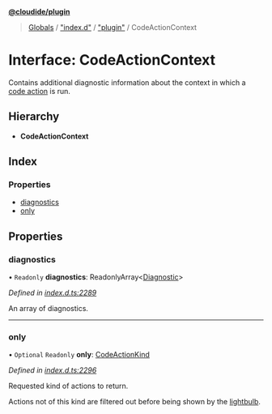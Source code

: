 **[@cloudide/plugin](../README.md)**

> [Globals](../README.md) / ["index.d"](../modules/_index_d_.md) / ["plugin"](../modules/_index_d_._plugin_.md) / CodeActionContext

# Interface: CodeActionContext

Contains additional diagnostic information about the context in which
a [code action](#CodeActionProvider.provideCodeActions) is run.

## Hierarchy

* **CodeActionContext**

## Index

### Properties

* [diagnostics](_index_d_._plugin_.codeactioncontext.md#diagnostics)
* [only](_index_d_._plugin_.codeactioncontext.md#only)

## Properties

### diagnostics

• `Readonly` **diagnostics**: ReadonlyArray\<[Diagnostic](../classes/_index_d_._plugin_.diagnostic.md)>

*Defined in [index.d.ts:2289](https://github.com/shuyaqian/cloudide-plugin-api/blob/9d985be/index.d.ts#L2289)*

An array of diagnostics.

___

### only

• `Optional` `Readonly` **only**: [CodeActionKind](../classes/_index_d_._plugin_.codeactionkind.md)

*Defined in [index.d.ts:2296](https://github.com/shuyaqian/cloudide-plugin-api/blob/9d985be/index.d.ts#L2296)*

Requested kind of actions to return.

Actions not of this kind are filtered out before being shown by the [lightbulb](https://code.visualstudio.com/docs/editor/editingevolved#_code-action).
